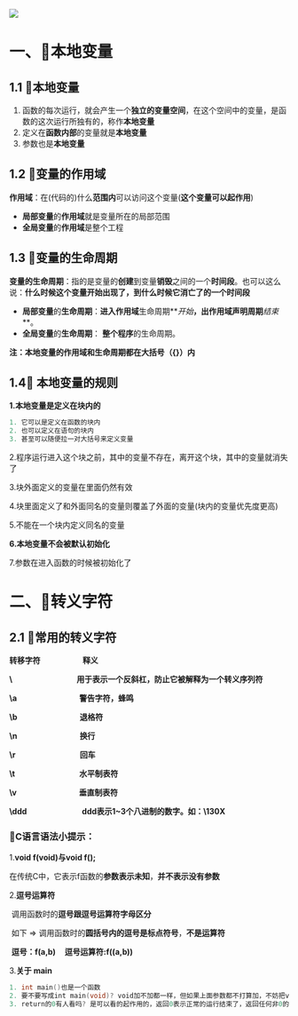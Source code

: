 ![](https://p1-juejin.byteimg.com/tos-cn-i-k3u1fbpfcp/8b42143ee3ce4152b435773701434596~tplv-k3u1fbpfcp-watermark.image?#alt=A33310FAEEBF5CB9614E1E219ABD8BE5.gif)





# **一、🔷本地变量**

## **1.1 🌺本地变量**

1. 函数的每次运行，就会产生一个**独立的变量空间**，在这个空间中的变量，是函数的这次运行所独有的，称作**本地变量**
2. 定义在**函数内部**的变量就是**本地变量**
3. 参数也是**本地变量**



## **1.2 🌺变量的作用域**

**作用域**：在(代码的)什么**范围内**可以访问这个变量(**这个变量可以起作用**)

- **局部变量**的**作用域**就是变量所在的局部范围
- **全局变量**的**作用域**是整个工程



## **1.3 🌺变量的生命周期**

**变量的生命周期**：指的是变量的**创建**到变量**销毁**之间的一个**时间段**。也可以这么说：**什么时候这个变量开始出现了，到什么时候它消亡了的一个时间段**

- **局部变量**的**生命周期**：**进入作用域**生命周期**_开始_**，**出作用域**声明周期**_结束_**。
- **全局变量**的**生命周期**： **整个程序**的生命周期。

**注：本地变量的作用域和生命周期都在大括号（{}）内**



## **1.4🌺 本地变量的规则**

**1.本地变量是定义在块内的**

```c
1. 它可以是定义在函数的块内
2. 也可以定义在语句的块内
3. 甚至可以随便拉一对大括号来定义变量
```

2.程序运行进入这个块之前，其中的变量不存在，离开这个块，其中的变量就消失了

3.块外面定义的变量在里面仍然有效

4.块里面定义了和外面同名的变量则覆盖了外面的变量(块内的变量优先度更高)

5.不能在一个块内定义同名的变量

**6.本地变量不会被默认初始化**

7.参数在进入函数的时候被初始化了



# **二、🔷转义字符**

## 2.1 🌺常用的转义字符

**转移字符                       释义**

**\                                   用于表示一个反斜杠，防止它被解释为一个转义序列符**

**\a                                  警告字符，蜂鸣**

**\b                                  退格符**

**\n                                  换行**

**\r                                   回车**

**\t                                   水平制表符**

**\v                                  垂直制表符**

**\ddd                              ddd表示1~3个八进制的数字。如：\130X**



### 🌺**C语言语法小提示**：

1.**void f(void)与void f();**

​	在传统C中，它表示f函数的**参数表示未知**，**并不表示没有参数**



2.**逗号运算符**

​	调用函数时的**逗号跟逗号运算符字母区分**

​	如下 => 调用函数时的**圆括号内的逗号是标点符号**，**不是运算符**

​	**逗号：f(a,b)     逗号运算符:f((a,b))**



3.**关于 main**

```c
1. int main()也是一个函数
2. 要不要写成int main(void)? void加不加都一样，但如果上面参数都不打算加，不妨把void写下去
3. return的0有人看吗? 是可以看的起作用的，返回0表示正常的运行结束了，返回任何非0的值都是错误的
```
